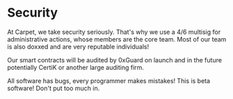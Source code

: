 # Security

At Carpet, we take security seriously.
That's why we use a 4/6 multisig for administrative actions, whose members are the core team. Most of our team is also doxxed and are very reputable individuals!

Our smart contracts will be audited by 0xGuard on launch and in the future potentially CertiK or another large auditing firm.

All software has bugs, every programmer makes mistakes! This is beta software! Don't put too much in.
